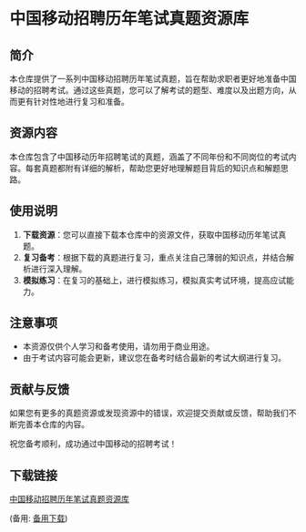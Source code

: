 # 中国移动招聘历年笔试真题资源库

## 简介

本仓库提供了一系列中国移动招聘历年笔试真题，旨在帮助求职者更好地准备中国移动的招聘考试。通过这些真题，您可以了解考试的题型、难度以及出题方向，从而更有针对性地进行复习和准备。

## 资源内容

本仓库包含了中国移动历年招聘笔试的真题，涵盖了不同年份和不同岗位的考试内容。每套真题都附有详细的解析，帮助您更好地理解题目背后的知识点和解题思路。

## 使用说明

1. **下载资源**：您可以直接下载本仓库中的资源文件，获取中国移动历年笔试真题。
2. **复习备考**：根据下载的真题进行复习，重点关注自己薄弱的知识点，并结合解析进行深入理解。
3. **模拟练习**：在复习的基础上，进行模拟练习，模拟真实考试环境，提高应试能力。

## 注意事项

- 本资源仅供个人学习和备考使用，请勿用于商业用途。
- 由于考试内容可能会更新，建议您在备考时结合最新的考试大纲进行复习。

## 贡献与反馈

如果您有更多的真题资源或发现资源中的错误，欢迎提交贡献或反馈，帮助我们不断完善本仓库的内容。

祝您备考顺利，成功通过中国移动的招聘考试！

## 下载链接
[中国移动招聘历年笔试真题资源库](https://pan.quark.cn/s/65d45d6ff97e) 

(备用: [备用下载](https://pan.baidu.com/s/1W3SMzvF7-m9L4GOlAnOrhw?pwd=1234))
